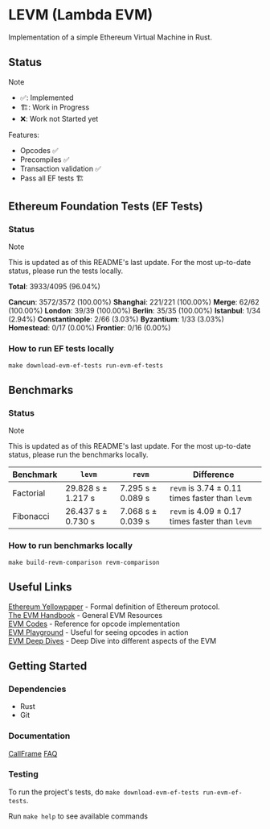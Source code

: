 # LEVM (Lambda EVM)

Implementation of a simple Ethereum Virtual Machine in Rust.

## Status

> [!NOTE]
>
> - ✅: Implemented
> - 🏗️: Work in Progress
> - ❌: Work not Started yet

Features:

- Opcodes ✅
- Precompiles ✅
- Transaction validation ✅
- Pass all EF tests 🏗️

## Ethereum Foundation Tests (EF Tests)

### Status

> [!NOTE]
> This is updated as of this README's last update. For the most up-to-date status, please run the tests locally.

**Total**: 3933/4095 (96.04%)

**Cancun**: 3572/3572 (100.00%)
**Shanghai**: 221/221 (100.00%)
**Merge**: 62/62 (100.00%)
**London**: 39/39 (100.00%)
**Berlin**: 35/35 (100.00%)
**Istanbul**: 1/34 (2.94%)
**Constantinople**: 2/66 (3.03%)
**Byzantium**: 1/33 (3.03%)
**Homestead**: 0/17 (0.00%)
**Frontier**: 0/16 (0.00%)

### How to run EF tests locally

```
make download-evm-ef-tests run-evm-ef-tests
```

## Benchmarks

### Status

> [!NOTE]
> This is updated as of this README's last update. For the most up-to-date status, please run the benchmarks locally.

| Benchmark | `levm`             | `revm`            | Difference                                     |
| --------- | ------------------ | ----------------- | ---------------------------------------------- |
| Factorial | 29.828 s ± 1.217 s | 7.295 s ± 0.089 s | `revm` is 3.74 ± 0.11 times faster than `levm` |
| Fibonacci | 26.437 s ± 0.730 s | 7.068 s ± 0.039 s | `revm` is 4.09 ± 0.17 times faster than `levm` |

### How to run benchmarks locally

```
make build-revm-comparison revm-comparison
```

## Useful Links

[Ethereum Yellowpaper](https://ethereum.github.io/yellowpaper/paper.pdf) - Formal definition of Ethereum protocol.  
[The EVM Handbook](https://noxx3xxon.notion.site/The-EVM-Handbook-bb38e175cc404111a391907c4975426d) - General EVM Resources  
[EVM Codes](https://www.evm.codes/) - Reference for opcode implementation  
[EVM Playground](https://www.evm.codes/playground) - Useful for seeing opcodes in action  
[EVM Deep Dives](https://noxx.substack.com/p/evm-deep-dives-the-path-to-shadowy) - Deep Dive into different aspects of the EVM

## Getting Started

### Dependencies

- Rust
- Git

### Documentation

[CallFrame](./docs/callframe.md)
[FAQ](./docs/faq.md)

### Testing

To run the project's tests, do `make download-evm-ef-tests run-evm-ef-tests`.

Run `make help` to see available commands
